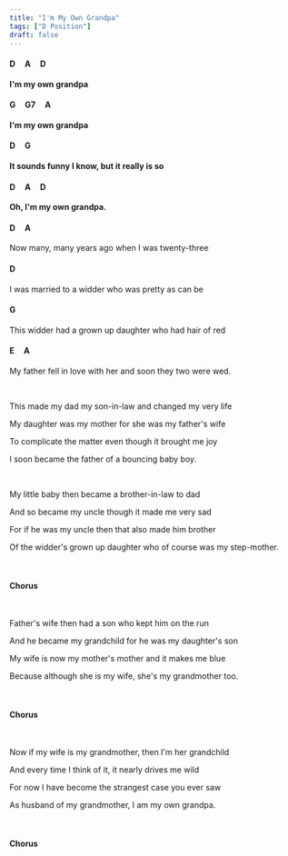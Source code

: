 ```yaml
---
title: "I'm My Own Grandpa"
tags: ["D Position"]
draft: false
---
```


#### D &nbsp;&nbsp;&nbsp; A &nbsp;&nbsp;&nbsp; D
**I'm my own grandpa**
#### G &nbsp;&nbsp;&nbsp; G7 &nbsp;&nbsp;&nbsp; A
**I'm my own grandpa**
#### D &nbsp;&nbsp;&nbsp; G
**It sounds funny I know, but it really is so**
#### D &nbsp;&nbsp;&nbsp; A &nbsp;&nbsp;&nbsp; D
**Oh, I'm my own grandpa.**

#### D &nbsp;&nbsp;&nbsp; A
Now many, many years ago when I was twenty-three
#### D
I was married to a widder who was pretty as can be
#### G
This widder had a grown up daughter who had hair of red
#### E &nbsp;&nbsp;&nbsp; A
My father fell in love with her and soon they two were wed.

<br>

This made my dad my son-in-law and changed my very life

My daughter was my mother for she was my father's wife

To complicate the matter even though it brought me joy

I soon became the father of a bouncing baby boy.

<br>

My little baby then became a brother-in-law to dad

And so became my uncle though it made me very sad

For if he was my uncle then that also made him brother

Of the widder's grown up daughter who of course was my step-mother.

<br>

#### Chorus

<br>


Father's wife then had a son who kept him on the run

And he became my grandchild for he was my daughter's son

My wife is now my mother's mother and it makes me blue

Because although she is my wife, she's my grandmother too.

<br>

#### Chorus

<br>

Now if my wife is my grandmother, then I'm her grandchild

And every time I think of it, it nearly drives me wild

For now I have become the strangest case you ever saw

As husband of my grandmother, I am my own grandpa.

<br>

#### Chorus